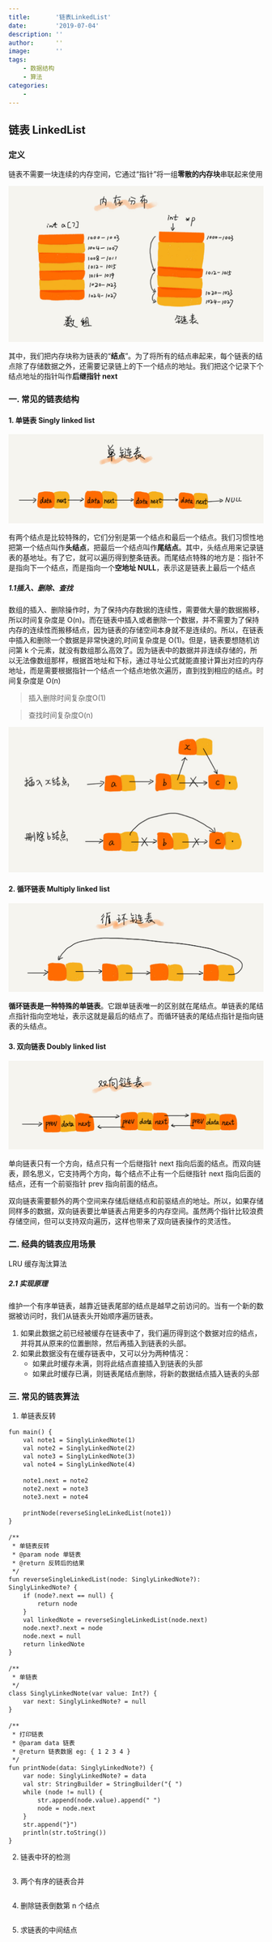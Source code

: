 ```yaml
---
title:       '链表LinkedList'
date:        '2019-07-04'
description: ''
author:      ''
image:       ''
tags:
    - 数据结构
    - 算法
categories:
    - 
---
```


<!--more-->

## 链表 LinkedList

### 定义

链表不需要一块连续的内存空间，它通过“指针”将一组**零散的内存块**串联起来使用

![](https://raw.githubusercontent.com/wmszhe/pichub/master/imgs/d5d5bee4be28326ba3c28373808a62cd.jpg)

其中，我们把内存块称为链表的“**结点**”。为了将所有的结点串起来，每个链表的结点除了存储数据之外，还需要记录链上的下一个结点的地址。我们把这个记录下个结点地址的指针叫作**后继指针 next**

### 一. 常见的链表结构

#### 1. 单链表	Singly linked list

![](https://raw.githubusercontent.com/wmszhe/pichub/master/imgs/b93e7ade9bb927baad1348d9a806ddeb.jpg)

有两个结点是比较特殊的，它们分别是第一个结点和最后一个结点。我们习惯性地把第一个结点叫作**头结点**，把最后一个结点叫作**尾结点**。其中，头结点用来记录链表的基地址。有了它，就可以遍历得到整条链表。而尾结点特殊的地方是：指针不是指向下一个结点，而是指向一个**空地址 NULL**，表示这是链表上最后一个结点

##### 1.1插入、删除、查找

数组的插入、删除操作时，为了保持内存数据的连续性，需要做大量的数据搬移，所以时间复杂度是 O(n)。而在链表中插入或者删除一个数据，并不需要为了保持内存的连续性而搬移结点，因为链表的存储空间本身就不是连续的。所以，在链表中插入和删除一个数据是非常快速的,时间复杂度是 O(1)。但是，链表要想随机访问第 k 个元素，就没有数组那么高效了。因为链表中的数据并非连续存储的，所以无法像数组那样，根据首地址和下标，通过寻址公式就能直接计算出对应的内存地址，而是需要根据指针一个结点一个结点地依次遍历，直到找到相应的结点。时间复杂度是 O(n)

> 插入删除时间复杂度O(1)

> 查找时间复杂度O(n)

![](https://raw.githubusercontent.com/wmszhe/pichub/master/imgs/452e943788bdeea462d364389bd08a17.jpg)

#### 2. 循环链表	Multiply linked list

![](https://raw.githubusercontent.com/wmszhe/pichub/master/imgs/86cb7dc331ea958b0a108b911f38d155.jpg)

**循环链表是一种特殊的单链表**。它跟单链表唯一的区别就在尾结点。单链表的尾结点指针指向空地址，表示这就是最后的结点了。而循环链表的尾结点指针是指向链表的头结点。

#### 3. 双向链表	Doubly linked list

![](https://raw.githubusercontent.com/wmszhe/pichub/master/imgs/cbc8ab20276e2f9312030c313a9ef70b.jpg)

单向链表只有一个方向，结点只有一个后继指针 next 指向后面的结点。而双向链表，顾名思义，它支持两个方向，每个结点不止有一个后继指针 next 指向后面的结点，还有一个前驱指针 prev 指向前面的结点。

双向链表需要额外的两个空间来存储后继结点和前驱结点的地址。所以，如果存储同样多的数据，双向链表要比单链表占用更多的内存空间。虽然两个指针比较浪费存储空间，但可以支持双向遍历，这样也带来了双向链表操作的灵活性。



### 二. 经典的链表应用场景

LRU 缓存淘汰算法

##### 2.1 实现原理

维护一个有序单链表，越靠近链表尾部的结点是越早之前访问的。当有一个新的数据被访问时，我们从链表头开始顺序遍历链表。

1. 如果此数据之前已经被缓存在链表中了，我们遍历得到这个数据对应的结点，并将其从原来的位置删除，然后再插入到链表的头部。
2. 如果此数据没有在缓存链表中，又可以分为两种情况：
    - 如果此时缓存未满，则将此结点直接插入到链表的头部
    - 如果此时缓存已满，则链表尾结点删除，将新的数据结点插入链表的头部

### 三. 常见的链表算法

1. 单链表反转

```
fun main() {
    val note1 = SinglyLinkedNote(1)
    val note2 = SinglyLinkedNote(2)
    val note3 = SinglyLinkedNote(3)
    val note4 = SinglyLinkedNote(4)

    note1.next = note2
    note2.next = note3
    note3.next = note4

    printNode(reverseSingleLinkedList(note1))
}

/**
 * 单链表反转
 * @param node 单链表
 * @return 反转后的结果
 */
fun reverseSingleLinkedList(node: SinglyLinkedNote?): SinglyLinkedNote? {
    if (node?.next == null) {
        return node
    }
    val linkedNote = reverseSingleLinkedList(node.next)
    node.next?.next = node
    node.next = null
    return linkedNote
}

/**
 * 单链表
 */
class SinglyLinkedNote(var value: Int?) {
    var next: SinglyLinkedNote? = null
}

/**
 * 打印链表
 * @param data 链表
 * @return 链表数据 eg: { 1 2 3 4 }
 */
fun printNode(data: SinglyLinkedNote?) {
    var node: SinglyLinkedNote? = data
    val str: StringBuilder = StringBuilder("{ ")
    while (node != null) {
        str.append(node.value).append(" ")
        node = node.next
    }
    str.append("}")
    println(str.toString())
}
```

2. 链表中环的检测

```

```

3. 两个有序的链表合并

```

```

4. 删除链表倒数第 n 个结点

```

```

5. 求链表的中间结点

```

```

